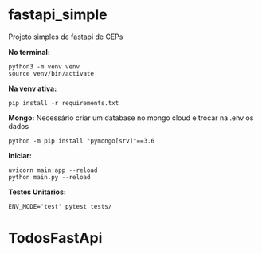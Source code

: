# fastapi_simple
Projeto simples de fastapi de CEPs


**No terminal:**
```
python3 -m venv venv
source venv/bin/activate
```


**Na venv ativa:**
```
pip install -r requirements.txt 
```

**Mongo:**
Necessário criar um database no mongo cloud e trocar na .env os dados
```
python -m pip install "pymongo[srv]"==3.6
```

**Iniciar:**
```
uvicorn main:app --reload
python main.py --reload
```


**Testes Unitários:**
``` 
ENV_MODE='test' pytest tests/
```
# TodosFastApi
